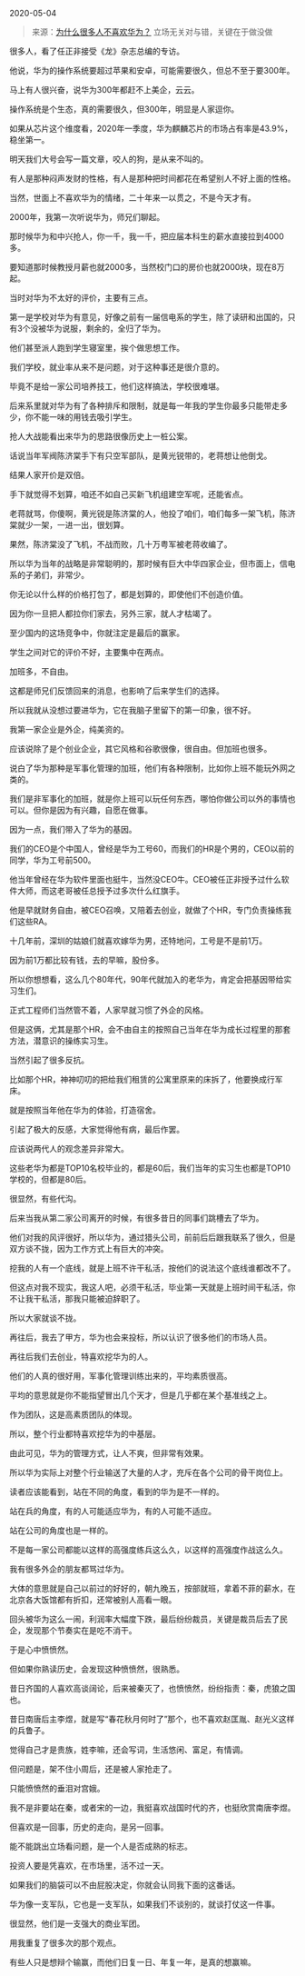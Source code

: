 2020-05-04

> 来源：[为什么很多人不喜欢华为？](http://mp.weixin.qq.com/s?__biz=MzU3NDc5Nzc0NQ==&mid=2247487776&idx=1&sn=0bb8b11ab55eef7bd7ec64355bfc3fc1&chksm=fd2db3feca5a3ae82f926525b9848fc1ff4cd87c693c72a385a2e7b54f3d645a90ccf2448534&scene=27#wechat_redirect)
> 立场无关对与错，关键在于做没做

很多人，看了任正非接受《龙》杂志总编的专访。

  

他说，华为的操作系统要超过苹果和安卓，可能需要很久，但总不至于要300年。

  

马上有人很兴奋，说华为300年都赶不上美企，云云。

  

操作系统是个生态，真的需要很久，但300年，明显是人家逗你。

  

如果从芯片这个维度看，2020年一季度，华为麒麟芯片的市场占有率是43.9%，稳坐第一。

  

明天我们大号会写一篇文章，咬人的狗，是从来不叫的。

  

有人是那种闷声发财的性格，有人是那种把时间都花在希望别人不好上面的性格。

  

当然，世面上不喜欢华为的情绪，二十年来一以贯之，不是今天才有。

  

2000年，我第一次听说华为，师兄们聊起。

  

那时候华为和中兴抢人，你一千，我一千，把应届本科生的薪水直接拉到4000多。

  

要知道那时候教授月薪也就2000多，当然校门口的房价也就2000块，现在8万起。

  

当时对华为不太好的评价，主要有三点。

  

第一是学校对华为有意见，好像之前有一届信电系的学生，除了读研和出国的，只有3个没被华为说服，剩余的，全归了华为。

  

他们甚至派人跑到学生寝室里，挨个做思想工作。

  

我们学校，就业率从来不是问题，对于这种事还是很介意的。

  

毕竟不是给一家公司培养技工，他们这样搞法，学校很难堪。

  

后来系里就对华为有了各种排斥和限制，就是每一年我的学生你最多只能带走多少，你不能一味的用钱去吸引学生。

  

抢人大战能看出来华为的思路很像历史上一桩公案。

  

话说当年军阀陈济棠手下有只空军部队，是黄光锐带的，老蒋想让他倒戈。

  

结果人家开价是双倍。

  

手下就觉得不划算，咱还不如自己买新飞机组建空军呢，还能省点。

  

老蒋就骂，你傻啊，黄光锐是陈济棠的人，他投了咱们，咱们每多一架飞机，陈济棠就少一架，一进一出，很划算。

  

果然，陈济棠没了飞机，不战而败，几十万粤军被老蒋收编了。

  

所以华为当年的战略是非常聪明的，那时候有巨大中华四家企业，但市面上，信电系的子弟们，非常少。

  

你无论以什么样的价格打包了，都是划算的，即使他们不创造价值。

  

因为你一旦把人都拉你们家去，另外三家，就人才枯竭了。

  

至少国内的这场竞争中，你就注定是最后的赢家。

  

学生之间对它的评价不好，主要集中在两点。

  

加班多，不自由。

  

这都是师兄们反馈回来的消息，也影响了后来学生们的选择。

  

所以我就从没想过要进华为，它在我脑子里留下的第一印象，很不好。

  

我第一家企业是外企，纯美资的。

  

应该说除了是个创业企业，其它风格和谷歌很像，很自由。但加班也很多。

  

说白了华为那种是军事化管理的加班，他们有各种限制，比如你上班不能玩外网之类的。

  

我们是非军事化的加班，就是你上班可以玩任何东西，哪怕你做公司以外的事情也可以。但你是因为有兴趣，自愿在做事。

  

因为一点，我们带入了华为的基因。

  

我们的CEO是个中国人，曾经是华为工号60，而我们的HR是个男的，CEO以前的同学，华为工号前500。

  

他当年曾经在华为软件里面也挺牛，当然没CEO牛。CEO被任正非授予过什么软件大师，而这老哥被任总授予过多次什么红旗手。

  

他是早就财务自由，被CEO召唤，又陪着去创业，就做了个HR，专门负责操练我们这些RA。

  

十几年前，深圳的姑娘们就喜欢嫁华为男，还特地问，工号是不是前1万。

  

因为前1万都比较有钱，去的早嘛，股份多。

  

所以你想想看，这么几个80年代，90年代就加入的老华为，肯定会把基因带给实习生们。

  

正式工程师们当然管不着，人家早就习惯了外企的风格。

  

但是这俩，尤其是那个HR，会不由自主的按照自己当年在华为成长过程里的那套方法，潜意识的操练实习生。

  

当然引起了很多反抗。

  

比如那个HR，神神叨叨的把给我们租赁的公寓里原来的床拆了，他要换成行军床。

  

就是按照当年他在华为的体验，打造宿舍。

  

引起了极大的反感，大家觉得他有病，最后作罢。

  

应该说两代人的观念差异非常大。

  

这些老华为都是TOP10名校毕业的，都是60后，我们当年的实习生也都是TOP10学校的，但都是80后。

  

很显然，有些代沟。

  

后来当我从第二家公司离开的时候，有很多昔日的同事们跳槽去了华为。

  

他们对我的风评很好，所以华为，通过猎头公司，前前后后跟我联系了很久，但是双方谈不拢，因为工作方式上有巨大的冲突。

  

挖我的人有一个底线，就是上班不许干私活，按他们的说法这个底线谁都改不了。

  

但这点对我不现实，我这人吧，必须干私活，毕业第一天就是上班时间干私活，你不让我干私活，那我只能被迫辞职了。

  

所以大家就谈不拢。

  

再往后，我去了甲方，华为也会来投标，所以认识了很多他们的市场人员。

  

再往后我们去创业，特喜欢挖华为的人。

  

他们的人真的很好用，军事化管理训练出来的，平均素质很高。

  

平均的意思就是你不能指望冒出几个天才，但是几乎都在某个基准线之上。

  

作为团队，这是高素质团队的体现。

  

所以，整个行业都特喜欢挖华为的中基层。

  

由此可见，华为的管理方式，让人不爽，但非常有效果。

  

所以华为实际上对整个行业输送了大量的人才，充斥在各个公司的骨干岗位上。

  

读者应该能看到，站在不同的角度，看到的华为是不一样的。

  

站在兵的角度，有的人可能适应华为，有的人可能不适应。

  

站在公司的角度也是一样的。

  

不是每一家公司都能以这样的高强度练兵这么久，以这样的高强度作战这么久。

  

我有很多外企的朋友都骂过华为。

  

大体的意思就是自己以前过的好好的，朝九晚五，按部就班，拿着不菲的薪水，在北京各大饭馆都有折扣，还常被别人高看一眼。

  

回头被华为这么一闹，利润率大幅度下跌，最后纷纷裁员，关键是裁员后去了民企，发现那个节奏实在是吃不消干。

  

于是心中愤愤然。

  

但如果你熟读历史，会发现这种愤愤然，很熟悉。

  

昔日齐国的人喜欢高谈阔论，后来被秦灭了，也愤愤然，纷纷指责：秦，虎狼之国也。

  

昔日南唐后主李煜，就是写“春花秋月何时了”那个，也不喜欢赵匡胤、赵光义这样的兵鲁子。

  

觉得自己才是贵族，姓李嘛，还会写词，生活悠闲、富足，有情调。

  

但问题是，架不住小周后，还是被人家抢走了。

  

只能愤愤然的垂泪对宫娥。

  

我不是非要站在秦，或者宋的一边，我挺喜欢战国时代的齐，也挺欣赏南唐李煜。

  

但喜欢是一回事，历史的走向，是另一回事。

  

能不能跳出立场看问题，是一个人是否成熟的标志。

  

投资人要是凭喜欢，在市场里，活不过一天。

  

如果我们的脑袋可以不由屁股决定，你就会认同我下面的这番话。

  

华为像一支军队，它也是一支军队，如果我们不谈别的，就谈打仗这一件事。

  

很显然，他们是一支强大的商业军团。

  

用我重复了很多次的那个观点。

  

有些人只是想辩个输赢，而他们日复一日、年复一年，是真的想赢嘛。

